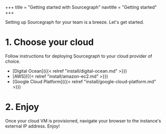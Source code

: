 +++
title = "Getting started with Sourcegraph"
navtitle = "Getting started"
+++

Setting up Sourcegraph for your team is a breeze. Let's get started.

# 1. Choose your cloud

Follow instructions for deploying Sourcegraph to your cloud provider of choice.

* [Digital Ocean]({{< relref "install/digital-ocean.md" >}})
* [AWS]({{< relref "install/amazon-ec2.md" >}})
* [Google Cloud Platform]({{< relref "install/google-cloud-platform.md" >}})

# 2. Enjoy

Once your cloud VM is provisioned, navigate your browser to the instance's
external IP address. Enjoy!
